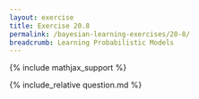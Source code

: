 ```yaml
---
layout: exercise
title: Exercise 20.8
permalink: /bayesian-learning-exercises/20-8/
breadcrumb: Learning Probabilistic Models
---
```


{% include mathjax_support %}

<div><i class="arrow-up" data-chapter="bayesian-learning-exercises" data-exercise="ex_8" data-rating="0"></i></div>
{% include_relative question.md %}
